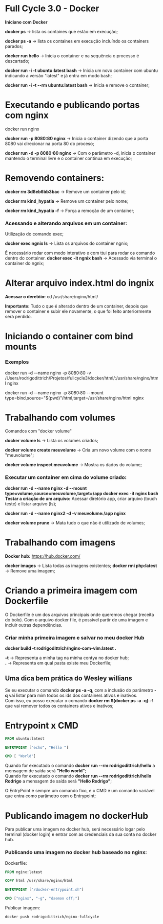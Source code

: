 # Full Cycle 3.0 - Docker

**Iniciano com Docker**

**docker ps** -> lista os containes que estão em execução;

**docker ps -a** -> lista os containes em execução incluíndo os containers parados;

**docker run hello** -> Inicia o container e na sequência o processo é descartado;

**docker run -i -t ubuntu:latest bash** -> Inicia um novo container com ubuntu indicando a versão "latest" e já entra em modo bash;

**docker run -i -t --rm ubuntu:latest bash** -> Inicia e remove o container;

# Executando e publicando portas com nginx

docker run nginx

**docker run -p 8080:80 nginx** -> Inicia o container dizendo que a porta 8080 vai direcionar na porta 80 do proceso;

**docker run -d -p 8080:80 nginx** -> Com o parâmetro -d, inicia o container mantendo o terminal livre e o container continua em execução;

# Removendo containers:

**docker rm 3d8eb6bb3bac** -> Remove um container pelo id;

**docker rm kind_hypatia** -> Remove um container pelo nome;

**docker rm kind_hypatia -f** -> Força a remoção de um container;

### Acessando e alterando arquivos em um container:

Utilização do comando exec;

**docker exec ngnix ls** -> Lista os arquivos do container ngnix;

É necessário rodar com modo interativo e com ttui para rodar os comando dentro do container.
**docker exec -it ngnix bash** -> Acessado via terminal o container do ngnix;


# Alterar arquivo index.html do ingnix

**Acessar o deretóio:** cd /usr/share/nginx/html/

**Importante:** Tudo o que é alterado dentro de um container, depois que remover o container e subir ele novamente, o que foi feito anteriormente será perdido.

# Iniciando o container com bind mounts
### Exemplos
docker run -d --name nginx -p 8080:80 -v /Users/rodrigodittrich/Projetos/fullcycle3/docker/html/:/usr/share/nginx/html nginx

docker run -d --name nginx -p 8080:80 --mount type=bind,source="$(pwd)"/html,target=/usr/share/nginx/html nginx

# Trabalhando com volumes
Comandos com "docker volume"

**docker volume ls** -> Lista os volumes criados;

**docker volume create meuvolume** -> Cria um novo volume com o nome "meuvolume";

**docker volume inspect meuvolume** -> Mostra os dados do volume;

### Executar um container em cima do volume criado:
**docker run -d --name nginx -d --mount type=volume,source=meuvolume,target=/app docker exec -it nginx bash**   
**Testar a criação de um arquivo:** Acessar diretório app, criar arquivo (touch teste) e listar arquivo (ls);

**docker run -d --name nginx2 -d -v meuvolume:/app nginx**

**docker volume prune** -> Mata tudo o que não é utilizado de volumes;

# Trabalhando com imagens
**Docker hub:** https://hub.docker.com/

**docker images** -> Lista todas as imagens existentes;
**docker rmi php:latest** -> Remove uma imagem;

# Criando a primeira imagem com Dockerfile

O Dockerfile é um dos arquivos principais onde queremos chegar (receita do bolo). Com o arquivo docker file, é possível partir de uma imagem e incluir outras dependências.

### Criar minha primeira imagem e salvar no meu docker Hub

**docker build -t rodrigodittrich/nginx-com-vim:latest .**

**-t** -> Representa a minha tag na minha contya no docker hub;  
**.** -> Representa em qual pasta existe meu Dockerfile;

## Uma dica bem prática do Wesley willians
Se eu executar o comando **docker ps -a -q**, com a inclusão do parâmetro **-q** vai listar para mim todos os ids dos containers ativos e inativos.  
Com isso, eu posso executar o comando **docker rm $(docker ps -a -q) -f** que vai remover todos os containers ativos e inativos;

# Entrypoint x CMD
```dockerfile
FROM ubuntu:latest

ENTRYPOINT ["echo", "Hello "]

CMD [ "World"]
```

Quando for executado o comando **docker run --rm rodrigodittrich/hello** a mensagem de saída será **"Hello world"**;  
Quando for executado o comando **docker run --rm rodrigodittrich/hello Rodrigo** a mensagem de saída será **"Hello Rodrigo"**;  

O EntryPoint é sempre um comando fixo, e o CMD é um comando variável que entra como parâmetro com o Entrypoint;

# Publicando imagem no dockerHub
Para publicar uma imagem no docker hub, será necessário logar pelo terminal (docker login) e entrar com as credenciais da sua conta no docker hub.  

### Publicando uma imagem no docker hub baseado no nginx:
Dockerfile:
```dockerfile
FROM nginx:latest

COPY html /usr/share/nginx/html

ENTRYPOINT ["/docker-entrypoint.sh"]

CMD ["nginx", "-g", "daemon off;"]
```

Publicar imagem:
```bash
docker push rodrigodittrich/nginx-fullcycle
